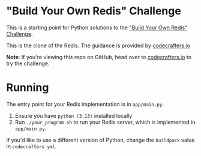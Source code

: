 # "Build Your Own Redis" Challenge
This is a starting point for Python solutions to the
["Build Your Own Redis" Challenge](https://codecrafters.io/challenges/redis).

This is the clone of the Redis. The guidance is provided by [codecrafters.io](https://codecrafters.io)

**Note**: If you're viewing this repo on GitHub, head over to
[codecrafters.io](https://codecrafters.io) to try the challenge.

# Running

The entry point for your Redis implementation is in `app/main.py`. 

1. Ensure you have `python (3.13)` installed locally
1. Run `./your_program.sh` to run your Redis server, which is implemented in
   `app/main.py`.

If you'd like to use a different version of Python, change the `buildpack` value
in `codecrafters.yml`.
